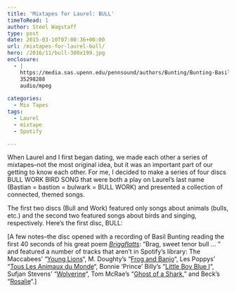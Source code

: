```yaml
---
title: 'Mixtapes for Laurel: BULL'
timeToRead: 1 
author: Steel Wagstaff
type: post
date: 2015-03-10T07:00:36+00:00
url: /mixtapes-for-laurel-bull/
hero: /2016/11/bull-300x199.jpg
enclosure:
  - |
    https://media.sas.upenn.edu/pennsound/authors/Bunting/Bunting-Basil_Complete-Reading_SUNY-Buffalo_07-29-66.mp3
    35298288
    audio/mpeg
    
categories:
  - Mix Tapes
tags:
  - Laurel
  - mixtape
  - Spotify

---
```

When Laurel and I first began dating, we made each other a series of mixtapes&#8211;not the most original idea, but it was an important part of our getting to know each other. For me, I decided to make a series of four discs BULL WORK BIRD SONG that were both a play on Laurel&#8217;s last name (Bastian = bastion = bulwark = BULL WORK) and presented a collection of connected, themed songs.

The first two discs (Bull and Work) featured only songs about animals (bulls, etc.) and the second two featured songs about birds and singing, respectively. Here&#8217;s the first disc, BULL:



[A few notes&#8211;the disc opened with a recording of Basil Bunting reading the first 40 seconds of his great poem _<a href="https://media.sas.upenn.edu/pennsound/authors/Bunting/Bunting-Basil_Complete-Reading_SUNY-Buffalo_07-29-66.mp3" target="_blank">Briggflatts</a>_: &#8220;Brag, sweet tenor bull &#8230; &#8221; and featured a number of tracks that aren&#8217;t in Spotify&#8217;s library: The Maccabees&#8217; &#8220;<a href="https://www.youtube.com/watch?v=8g0REgZYc_w" target="_blank">Young Lions</a>&#8220;, M. Doughty&#8217;s &#8220;<a href="https://www.youtube.com/watch?v=KQ7z8gbb2i8" target="_blank">Frog and Banjo</a>&#8220;, Les Poppys&#8217; &#8220;<a href="https://www.youtube.com/watch?v=XkGpo9RB0L4" target="_blank">Tous Les Animaux du Monde</a>&#8220;, Bonnie &#8216;Prince&#8217; Billy&#8217;s &#8220;<a href="https://www.youtube.com/watch?v=3K9_1R-bhF0" target="_blank">Little Boy Blue I</a>&#8220;, Sufjan Stevens&#8217; &#8220;<a href="https://www.youtube.com/watch?v=WlOXX-SQjtM" target="_blank">Wolverine</a>&#8220;, Tom McRae&#8217;s &#8220;<a href="https://www.youtube.com/watch?v=fYAZPynemNw" target="_blank">Ghost of a Shark</a>,&#8221; and Beck&#8217;s &#8220;<a href="https://www.youtube.com/watch?v=375eARe1vNQ" target="_blank">Rosalie</a>&#8220;.]